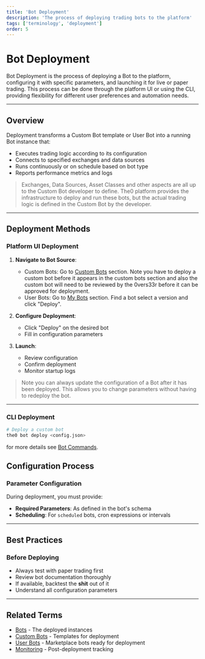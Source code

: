 ```yaml
---
title: 'Bot Deployment'
description: 'The process of deploying trading bots to the platform'
tags: ['terminology', 'deployment']
order: 5
---
```


# Bot Deployment

Bot Deployment is the process of deploying a Bot to the platform, configuring it with specific parameters, and launching it for live or paper trading. This process can be done through the platform UI or using the CLI, providing flexibility for different user preferences and automation needs.

---

## Overview

Deployment transforms a Custom Bot template or User Bot into a running Bot instance that:

- Executes trading logic according to its configuration
- Connects to specified exchanges and data sources
- Runs continuously or on schedule based on bot type
- Reports performance metrics and logs

> Exchanges, Data Sources, Asset Classes and other aspects are all up to the Custom Bot developer to define. The0 platform provides the infrastructure to deploy and run these bots, but the actual trading logic is defined in the Custom Bot by the developer.

---

## Deployment Methods

### Platform UI Deployment

1. **Navigate to Bot Source**:

   - Custom Bots: Go to [Custom Bots](/custom-bots) section. Note you have to deploy a custom bot before it appears in the custom bots section and also the custom bot will need to be reviewed by the 0vers33r before it can be approved for deployment.
   - User Bots: Go to [My Bots](/user-bots) section. Find a bot select a version and click "Deploy".

2. **Configure Deployment**:

   - Click "Deploy" on the desired bot
   - Fill in configuration parameters

3. **Launch**:
   - Review configuration
   - Confirm deployment
   - Monitor startup logs

> Note you can always update the configuration of a Bot after it has been deployed. This allows you to change parameters without having to redeploy the bot.

---

### CLI Deployment

```bash
# Deploy a custom bot
the0 bot deploy <config.json>
```

for more details see [Bot Commands](/docs/the0-CLI/bot-commands).

## Configuration Process

### Parameter Configuration

During deployment, you must provide:

- **Required Parameters**: As defined in the bot's schema
- **Scheduling**: For `scheduled` bots, cron expressions or intervals

---

## Best Practices

### Before Deploying

- Always test with paper trading first
- Review bot documentation thoroughly
- If available, backtest the **shit** out of it
- Understand all configuration parameters

---

## Related Terms

- [Bots](/docs/terminology/bots) - The deployed instances
- [Custom Bots](/docs/terminology/custom-bots) - Templates for deployment
- [User Bots](/docs/terminology/user-bots) - Marketplace bots ready for deployment
- [Monitoring](/docs/terminology/monitoring) - Post-deployment tracking
